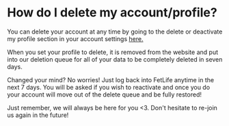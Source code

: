 # How do I delete my account/profile?

You can delete your account at any time by going to the delete or deactivate my profile section in your account settings [here.](https://fetlife.com/deactivate?type=permanently%20delete)

When you set your profile to delete, it is removed from the website and put into our deletion queue for all of your data to be completely deleted in seven days. 

Changed your mind? No worries! Just log back into FetLife anytime in the next 7 days. You will be asked if you wish to reactivate and once you do your account will move out of the delete queue and be fully restored!

Just remember, we will always be here for you <3. Don't hesitate to re-join us again in the future!
